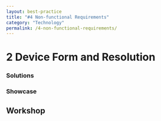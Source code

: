 ```yaml
---
layout: best-practice
title: "#4 Non-functional Requirements"
category: "Technology"
permalink: /4-non-functional-requirements/
---
```


# 2 Device Form and Resolution

### Solutions

### Showcase

## Workshop

